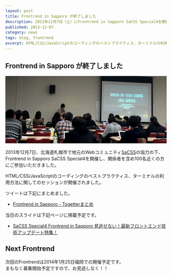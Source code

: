 ```yaml
---
layout: post
title: Frontrend in Sapporo が終了しました
description: 2013年12月7日（土）にFrontrend in Sapporo SaCSS Special4を開催しました。
published: 2013-12-07
category: news
tags: blog, frontrend
excerpt: HTML/CSS/JavaScriptのコーディングのベストプラクティス、ターミナルの利用方法に関してのセッションが開催されました。
---
```


## Frontrend in Sapporo が終了しました

![](/images/2013/1207_head.jpg)

2013年12月7日、北海道札幌市で地元のWebコミュニティ[SaCSS](http://sacss.net/)の協力の下、Frontrend in Sapporo SaCSS Special4を開催し、関係者を含め100名近くの方にご参加いただきました。

HTML/CSS/JavaScriptのコーディングのベストプラクティス、ターミナルの利用方法に関してのセッションが開催されました。	

ツイートは下記にまとめました。

+ [Frontrend in Sapporo - Togetterまとめ](http://togetter.com/li/599912)

当日のスライドは下記ページに掲載予定です。

+ [SaCSS Special4 Frontrend in Sapporo 見逃せない！最新フロントエンド技術アップデート特集！](http://sacss.net/special04/)

## Next Frontrend

次回のFrontrendは2014年1月25日福岡での開催予定です。  
まもなく募集開始予定ですので、お見逃しなく！！